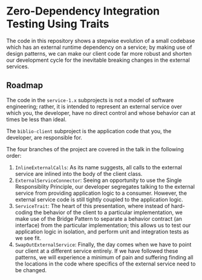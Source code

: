 # Zero-Dependency Integration Testing Using Traits

The code in this repository shows a stepwise evolution of a small codebase which has an external runtime dependency on a service; by making use of design patterns, we can make our client code far more robust and shorten our development cycle for the inevitable breaking changes in the external services.

## Roadmap

  The code in the `service-1.x` subprojects is not a model of software engineering; rather, it is intended to represent an external service over which you, the developer, have no direct control and whose behavior can at times be less than ideal.

  The `biblio-client` subproject is the application code that you, the developer, are responsible for.
  
  The four branches of the project are covered in the talk in the following order:

  1. `InlineExternalCalls`: As its name suggests, all calls to the external service are inlined into the body of the client class.
  2. `ExternalServiceConnector`: Seeing an opportunity to use the Single Responsiblity Principle, our developer segregates talking to the external service from providing application logic to a consumer. However, the external service code is still tightly coupled to the application logic.
  3. `ServiceTrait`: The heart of this presentation, where instead of hard-coding the behavior of the client to a particular implementation, we make use of the Bridge Pattern to separate a behavior contract (an interface) from the particular implementation; this allows us to test our application logic in isolation, and perform unit and integration tests as we see fit.
  4. `SwapOutExternalService`: Finally, the day comes when we have to point our client at a different service entirely. If we have followed these patterns, we will experience a minimum of pain and suffering finding all the locations in the code where specifics of the external service need to be changed.
